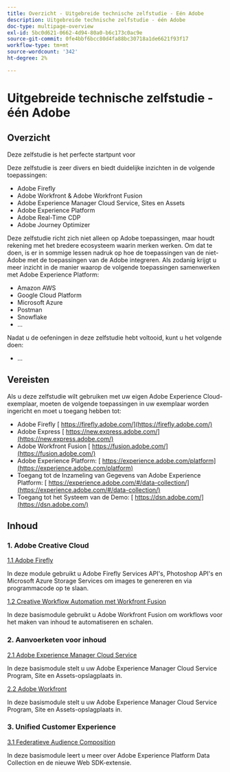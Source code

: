```yaml
---
title: Overzicht - Uitgebreide technische zelfstudie - Eén Adobe
description: Uitgebreide technische zelfstudie - één Adobe
doc-type: multipage-overview
exl-id: 5bc0d621-0662-4d94-80a0-b6c173c0ac9e
source-git-commit: 0fe4bbf6bcc80d4fa88bc30718a1de6621f93f17
workflow-type: tm+mt
source-wordcount: '342'
ht-degree: 2%

---
```


# Uitgebreide technische zelfstudie - één Adobe

## Overzicht

Deze zelfstudie is het perfecte startpunt voor

Deze zelfstudie is zeer divers en biedt duidelijke inzichten in de volgende toepassingen:

- Adobe Firefly
- Adobe Workfront &amp; Adobe Workfront Fusion
- Adobe Experience Manager Cloud Service, Sites en Assets
- Adobe Experience Platform
- Adobe Real-Time CDP
- Adobe Journey Optimizer


Deze zelfstudie richt zich niet alleen op Adobe toepassingen, maar houdt rekening met het bredere ecosysteem waarin merken werken. Om dat te doen, is er in sommige lessen nadruk op hoe de toepassingen van de niet-Adobe met de toepassingen van de Adobe integreren. Als zodanig krijgt u meer inzicht in de manier waarop de volgende toepassingen samenwerken met Adobe Experience Platform:

- Amazon AWS
- Google Cloud Platform
- Microsoft Azure
- Postman
- Snowflake
- ...

Nadat u de oefeningen in deze zelfstudie hebt voltooid, kunt u het volgende doen:

- ...

## Vereisten

Als u deze zelfstudie wilt gebruiken met uw eigen Adobe Experience Cloud-exemplaar, moeten de volgende toepassingen in uw exemplaar worden ingericht en moet u toegang hebben tot:

- Adobe Firefly [ https://firefly.adobe.com/](https://firefly.adobe.com/)
- Adobe Express [ https://new.express.adobe.com/](https://new.express.adobe.com/)
- Adobe Workfront Fusion [ https://fusion.adobe.com/](https://fusion.adobe.com/)
- Adobe Experience Platform: [ https://experience.adobe.com/platform](https://experience.adobe.com/platform)
- Toegang tot de Inzameling van Gegevens van Adobe Experience Platform: [ https://experience.adobe.com/#/data-collection/](https://experience.adobe.com/#/data-collection/)
- Toegang tot het Systeem van de Demo: [ https://dsn.adobe.com/](https://dsn.adobe.com/)

## Inhoud

### 1. Adobe Creative Cloud

[1.1 Adobe Firefly](./modules/creative-cloud/module1.1/firefly-services.md)

In deze module gebruikt u Adobe Firefly Services API&#39;s, Photoshop API&#39;s en Microsoft Azure Storage Services om images te genereren en via programmacode op te slaan.

[1.2 Creative Workflow Automation met Workfront Fusion](./modules/creative-cloud/module1.2/automation.md)

In deze basismodule gebruikt u Adobe Workfront Fusion om workflows voor het maken van inhoud te automatiseren en schalen.

### 2. Aanvoerketen voor inhoud

[2.1 Adobe Experience Manager Cloud Service](./modules/csc/module2.1/aemcs.md)

In deze basismodule stelt u uw Adobe Experience Manager Cloud Service Program, Site en Assets-opslagplaats in.

[2.2 Adobe Workfront](./modules/csc/module2.2/workfront.md)

In deze basismodule stelt u uw Adobe Experience Manager Cloud Service Program, Site en Assets-opslagplaats in.

### 3. Unified Customer Experience

[3.1 Federatieve Audience Composition](./modules/uce/module3.1/fac.md)

In deze basismodule leert u meer over Adobe Experience Platform Data Collection en de nieuwe Web SDK-extensie.
